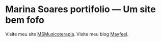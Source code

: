 # Marina Soares portifolio — Um site bem fofo

Visite meu site [MSMusicoterapia](http://msmusicoterapia.com.br/).
Visite meu blog [Mayfeel](http://mayfeel.wordpress.com/).